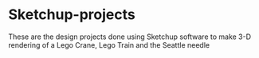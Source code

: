 # Sketchup-projects
These are the design projects done using Sketchup software to make 3-D rendering of a Lego Crane, Lego Train and the Seattle needle
